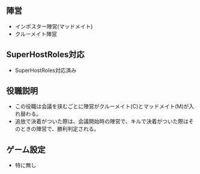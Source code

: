 ## 陣営
- インポスター陣営(マッドメイト)
- クルーメイト陣営

## SuperHostRoles対応
- SuperHostRoles対応済み

## 役職説明
- この役職は会議を挟むごとに陣営がクルーメイト(C)とマッドメイト(M)が入れ替わる。
- 追放で決着がついた際は、会議開始時の陣営で、キルで決着がついた際はそのときの陣営で、勝利判定される。

## ゲーム設定
- 特に無し
